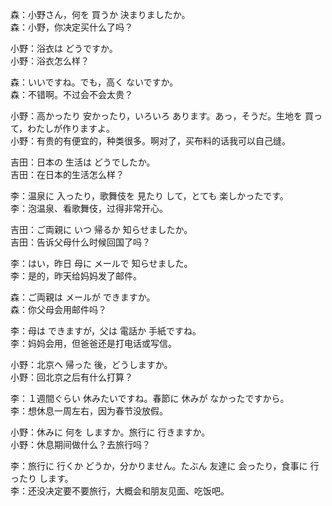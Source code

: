 森：小野さん，何を 買うか 決まりましたか。  
森：小野，你决定买什么了吗？  

小野：浴衣は どうですか。  
小野：浴衣怎么样？  

森：いいですね。でも，高く ないですか。  
森：不错啊。不过会不会太贵？  

小野：高かったり 安かったり，いろいろ あります。あっ，そうだ。生地を 買って，わたしが作りますよ。  
小野：有贵的有便宜的，种类很多。啊对了，买布料的话我可以自己缝。  

吉田：日本の 生活は どうでしたか。  
吉田：在日本的生活怎么样？  

李：温泉に 入ったり，歌舞伎を 見たり して，とても 楽しかったです。  
李：泡温泉、看歌舞伎，过得非常开心。  

吉田：ご両親に いつ 帰るか 知らせましたか。  
吉田：告诉父母什么时候回国了吗？  

李：はい，昨日 母に メールで 知らせました。  
李：是的，昨天给妈妈发了邮件。  

森：ご両親は メールが できますか。  
森：你父母会用邮件吗？  

李：母は できますが，父は 電話か 手紙ですね。  
李：妈妈会用，但爸爸还是打电话或写信。  

小野：北京へ 帰った 後，どうしますか。  
小野：回北京之后有什么打算？  

李：１週間ぐらい 休みたいですね。春節に 休みが なかったですから。  
李：想休息一周左右，因为春节没放假。  

小野：休みに 何を しますか。旅行に 行きますか。  
小野：休息期间做什么？去旅行吗？  

李：旅行に 行くか どうか，分かりません。たぶん 友達に 会ったり，食事に 行ったり します。  
李：还没决定要不要旅行，大概会和朋友见面、吃饭吧。